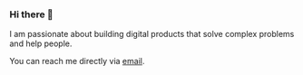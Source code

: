 ### Hi there 👋

I am passionate about building digital products that solve complex problems and help people.

You can reach me directly via [email](mailto:winstonjeremy+gh@gmail.com).
